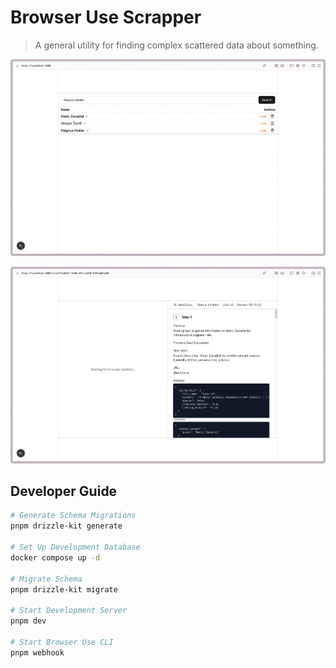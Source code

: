 # Browser Use Scrapper

> A general utility for finding complex scattered data about
> something.

<p align="center">
  <img src="media/list.png" width="600" alt="Browser Use Scrapper" />
</p>

<p align="center">
  <img src="media/live.png" width="600" alt="Browser Use Scrapper" />
</p>

## Developer Guide

```sh
# Generate Schema Migrations
pnpm drizzle-kit generate

# Set Up Development Database
docker compose up -d

# Migrate Schema
pnpm drizzle-kit migrate

# Start Development Server
pnpm dev

# Start Browser Use CLI
pnpm webhook
```
